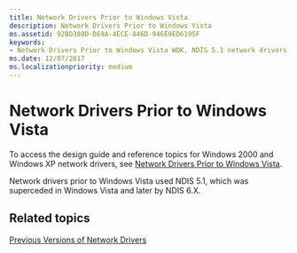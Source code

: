 ```yaml
---
title: Network Drivers Prior to Windows Vista
description: Network Drivers Prior to Windows Vista
ms.assetid: 92BD380D-D69A-4ECE-846D-946E9ED6195F
keywords:
- Network Drivers Prior to Windows Vista WDK, NDIS 5.1 network drivers, Windows 2000 network drivers, Windows XP network drivers
ms.date: 12/07/2017
ms.localizationpriority: medium
---
```


# Network Drivers Prior to Windows Vista

To access the design guide and reference topics for Windows 2000 and Windows XP network drivers, see [Network Drivers Prior to Windows Vista](/previous-versions/windows/hardware/network/ff562407(v=vs.85)). 

Network drivers prior to Windows Vista used NDIS 5.1, which was superceded in Windows Vista and later by NDIS 6.X.

## Related topics

[Previous Versions of Network Drivers](previous-versions-of-network-drivers.md)